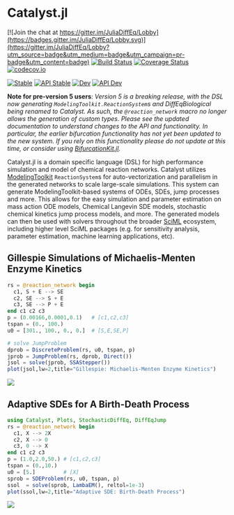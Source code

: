 # Catalyst.jl

[![Join the chat at https://gitter.im/JuliaDiffEq/Lobby](https://badges.gitter.im/JuliaDiffEq/Lobby.svg)](https://gitter.im/JuliaDiffEq/Lobby?utm_source=badge&utm_medium=badge&utm_campaign=pr-badge&utm_content=badge)
[![Build Status](https://travis-ci.com/SciML/Catalyst.jl.svg?branch=master)](https://travis-ci.com/SciML/Catalyst.jl)
[![Coverage Status](https://coveralls.io/repos/github/SciML/Catalyst.jl/badge.svg?branch=master)](https://coveralls.io/github/SciML/Catalyst.jl?branch=master)
[![codecov.io](https://codecov.io/gh/SciML/Catalyst.jl/branch/master/graph/badge.svg)](https://codecov.io/gh/SciML/Catalyst.jl)

<!--- [![Build status](https://ci.appveyor.com/api/projects/status/github/SciML/Catalyst.jl?branch=master&svg=true)](https://ci.appveyor.com/project/ChrisRackauckas/Catalyst-jl/branch/master) --->
[![Stable](https://img.shields.io/badge/docs-stable-blue.svg)](https://catalyst.sciml.ai/stable/)
[![API Stable](https://img.shields.io/badge/API-stable-blue.svg)](https://catalyst.sciml.ai/stable/api/catalyst_api/)
[![Dev](https://img.shields.io/badge/docs-dev-blue.svg)](https://catalyst.sciml.ai/dev/)
[![API Dev](https://img.shields.io/badge/API-dev-blue.svg)](https://catalyst.sciml.ai/dev/api/catalyst_api/)

**Note for pre-version 5 users**: *Version 5 is a breaking release, with the DSL
now generating `ModelingToolkit.ReactionSystem`s and DiffEqBiological being
renamed to Catalyst.  As such, the `@reaction_network` macro no longer allows
the generation of custom types. Please see the updated documentation to
understand changes to the API and functionality. In particular, the earlier
bifurcation functionality has not yet been updated to the new system. If you
rely on this functionality please do not update at this time, or consider using
[BifurcationKit.jl](https://github.com/rveltz/BifurcationKit.jl).*

Catalyst.jl is a domain specific language (DSL) for high performance
simulation and model of chemical reaction networks. Catalyst utilizes
[ModelingToolkit](https://github.com/SciML/ModelingToolkit.jl)
`ReactionSystem`s for auto-vectorization and parallelism in the
generated networks to scale large-scale simulations. This system
can generate ModelingToolkit-based systems of ODEs, SDEs, jump processes
and more. This allows for the easy simulation and parameter estimation
on mass action ODE models, Chemical Langevin SDE models,
stochastic chemical kinetics jump process models, and more.
The generated models can then be used with solvers throughout the broader
[SciML](https://sciml.ai) ecosystem, including higher level SciML
packages (e.g. for sensitivity analysis, parameter estimation,
machine learning applications, etc).

## Gillespie Simulations of Michaelis-Menten Enzyme Kinetics

```julia
rs = @reaction_network begin
  c1, S + E --> SE
  c2, SE --> S + E
  c3, SE --> P + E
end c1 c2 c3
p = (0.00166,0.0001,0.1)   # [c1,c2,c3]
tspan = (0., 100.)
u0 = [301., 100., 0., 0.]  # [S,E,SE,P]

# solve JumpProblem
dprob = DiscreteProblem(rs, u0, tspan, p)
jprob = JumpProblem(rs, dprob, Direct())
jsol = solve(jprob, SSAStepper())
plot(jsol,lw=2,title="Gillespie: Michaelis-Menten Enzyme Kinetics")
```

![](https://user-images.githubusercontent.com/1814174/87864114-3bf9dd00-c932-11ea-83a0-58f38aee8bfb.png)

## Adaptive SDEs for A Birth-Death Process

```julia
using Catalyst, Plots, StochasticDiffEq, DiffEqJump
rs = @reaction_network begin
  c1, X --> 2X
  c2, X --> 0
  c3, 0 --> X
end c1 c2 c3
p = (1.0,2.0,50.) # [c1,c2,c3]
tspan = (0.,10.)
u0 = [5.]         # [X]
sprob = SDEProblem(rs, u0, tspan, p)
ssol  = solve(sprob, LambaEM(), reltol=1e-3)
plot(ssol,lw=2,title="Adaptive SDE: Birth-Death Process")
```

![](https://user-images.githubusercontent.com/1814174/87864113-3bf9dd00-c932-11ea-8275-f903eef90b91.png)
